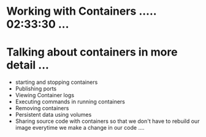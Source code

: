 #      Working with Containers .....     02:33:30      ... 

# Talking about containers in more detail ... 

- starting and stopping containers 
- Publishing ports 
- Viewing Container logs
- Executing commands in running containers
- Removing containers 
- Persistent data using volumes 
- Sharing source code with containers so that we don't have to rebuild our image everytime we make a change in our code ....





